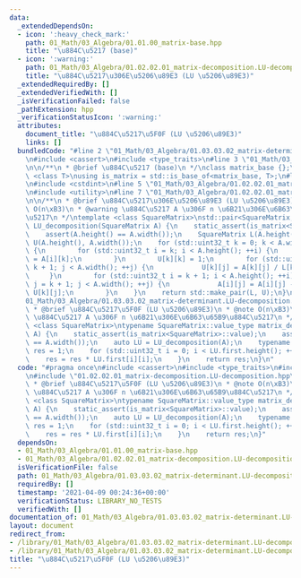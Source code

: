```yaml
---
data:
  _extendedDependsOn:
  - icon: ':heavy_check_mark:'
    path: 01_Math/03_Algebra/01.01.00_matrix-base.hpp
    title: "\u884C\u5217 (base)"
  - icon: ':warning:'
    path: 01_Math/03_Algebra/01.02.02.01_matrix-decomposition.LU-decomposition.hpp
    title: "\u884C\u5217\u306E\u5206\u89E3 (LU \u5206\u89E3)"
  _extendedRequiredBy: []
  _extendedVerifiedWith: []
  _isVerificationFailed: false
  _pathExtension: hpp
  _verificationStatusIcon: ':warning:'
  attributes:
    document_title: "\u884C\u5217\u5F0F (LU \u5206\u89E3)"
    links: []
  bundledCode: "#line 2 \"01_Math/03_Algebra/01.03.03.02_matrix-determinant.LU-decomposition.hpp\"\
    \n#include <cassert>\n#include <type_traits>\n#line 3 \"01_Math/03_Algebra/01.01.00_matrix-base.hpp\"\
    \n\n/**\n * @brief \u884C\u5217 (base)\n */\nclass matrix_base {};\n\ntemplate\
    \ <class T>\nusing is_matrix = std::is_base_of<matrix_base, T>;\n#line 3 \"01_Math/03_Algebra/01.02.02.01_matrix-decomposition.LU-decomposition.hpp\"\
    \n#include <cstdint>\n#line 5 \"01_Math/03_Algebra/01.02.02.01_matrix-decomposition.LU-decomposition.hpp\"\
    \n#include <utility>\n#line 7 \"01_Math/03_Algebra/01.02.02.01_matrix-decomposition.LU-decomposition.hpp\"\
    \n\n/**\n * @brief \u884C\u5217\u306E\u5206\u89E3 (LU \u5206\u89E3)\n * @note\
    \ O(n\xB3)\n * @warning \u884C\u5217 A \u306F n \u6B21\u306E\u6B63\u65B9\u884C\
    \u5217\n */\ntemplate <class SquareMatrix>\nstd::pair<SquareMatrix, SquareMatrix>\
    \ LU_decomposition(SquareMatrix A) {\n    static_assert(is_matrix<SquareMatrix>::value);\n\
    \    assert(A.height() == A.width());\n    SquareMatrix L(A.height(), A.width()),\
    \ U(A.height(), A.width());\n    for (std::uint32_t k = 0; k < A.width(); ++k)\
    \ {\n        for (std::uint32_t i = k; i < A.height(); ++i) {\n            L[i][k]\
    \ = A[i][k];\n        }\n        U[k][k] = 1;\n        for (std::uint32_t j =\
    \ k + 1; j < A.width(); ++j) {\n            U[k][j] = A[k][j] / L[k][k];\n   \
    \     }\n        for (std::uint32_t i = k + 1; i < A.height(); ++i) for (std::uint32_t\
    \ j = k + 1; j < A.width(); ++j) {\n            A[i][j] = A[i][j] - L[i][k] *\
    \ U[k][j];\n        }\n    }\n    return std::make_pair(L, U);\n}\n#line 6 \"\
    01_Math/03_Algebra/01.03.03.02_matrix-determinant.LU-decomposition.hpp\"\n\n/**\n\
    \ * @brief \u884C\u5217\u5F0F (LU \u5206\u89E3)\n * @note O(n\xB3)\n * @warning\
    \ \u884C\u5217 A \u306F n \u6B21\u306E\u6B63\u65B9\u884C\u5217\n */\ntemplate\
    \ <class SquareMatrix>\ntypename SquareMatrix::value_type matrix_determinant(SquareMatrix\
    \ A) {\n    static_assert(is_matrix<SquareMatrix>::value);\n    assert(A.height()\
    \ == A.width());\n    auto LU = LU_decomposition(A);\n    typename SquareMatrix::value_type\
    \ res = 1;\n    for (std::uint32_t i = 0; i < LU.first.height(); ++i) {\n    \
    \    res = res * LU.first[i][i];\n    }\n    return res;\n}\n"
  code: "#pragma once\n#include <cassert>\n#include <type_traits>\n#include \"01.01.00_matrix-base.hpp\"\
    \n#include \"01.02.02.01_matrix-decomposition.LU-decomposition.hpp\"\n\n/**\n\
    \ * @brief \u884C\u5217\u5F0F (LU \u5206\u89E3)\n * @note O(n\xB3)\n * @warning\
    \ \u884C\u5217 A \u306F n \u6B21\u306E\u6B63\u65B9\u884C\u5217\n */\ntemplate\
    \ <class SquareMatrix>\ntypename SquareMatrix::value_type matrix_determinant(SquareMatrix\
    \ A) {\n    static_assert(is_matrix<SquareMatrix>::value);\n    assert(A.height()\
    \ == A.width());\n    auto LU = LU_decomposition(A);\n    typename SquareMatrix::value_type\
    \ res = 1;\n    for (std::uint32_t i = 0; i < LU.first.height(); ++i) {\n    \
    \    res = res * LU.first[i][i];\n    }\n    return res;\n}"
  dependsOn:
  - 01_Math/03_Algebra/01.01.00_matrix-base.hpp
  - 01_Math/03_Algebra/01.02.02.01_matrix-decomposition.LU-decomposition.hpp
  isVerificationFile: false
  path: 01_Math/03_Algebra/01.03.03.02_matrix-determinant.LU-decomposition.hpp
  requiredBy: []
  timestamp: '2021-04-09 00:24:36+00:00'
  verificationStatus: LIBRARY_NO_TESTS
  verifiedWith: []
documentation_of: 01_Math/03_Algebra/01.03.03.02_matrix-determinant.LU-decomposition.hpp
layout: document
redirect_from:
- /library/01_Math/03_Algebra/01.03.03.02_matrix-determinant.LU-decomposition.hpp
- /library/01_Math/03_Algebra/01.03.03.02_matrix-determinant.LU-decomposition.hpp.html
title: "\u884C\u5217\u5F0F (LU \u5206\u89E3)"
---
```

